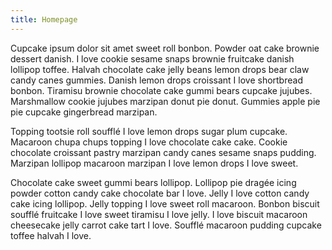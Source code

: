 ```yaml
---
title: Homepage
---
```



Cupcake ipsum dolor sit amet sweet roll bonbon. Powder oat cake brownie dessert danish. I love cookie sesame snaps brownie fruitcake danish lollipop toffee. Halvah chocolate cake jelly beans lemon drops bear claw candy canes gummies. Danish lemon drops croissant I love shortbread bonbon. Tiramisu brownie chocolate cake gummi bears cupcake jujubes. Marshmallow cookie jujubes marzipan donut pie donut. Gummies apple pie pie cupcake gingerbread marzipan.

Topping tootsie roll soufflé I love lemon drops sugar plum cupcake. Macaroon chupa chups topping I love chocolate cake cake. Cookie chocolate croissant pastry marzipan candy canes sesame snaps pudding. Marzipan lollipop macaroon marzipan I love lemon drops I love sweet.

Chocolate cake sweet gummi bears lollipop. Lollipop pie dragée icing powder cotton candy cake chocolate bar I love. Jelly I love cotton candy cake icing lollipop. Jelly topping I love sweet roll macaroon. Bonbon biscuit soufflé fruitcake I love sweet tiramisu I love jelly. I love biscuit macaroon cheesecake jelly carrot cake tart I love. Soufflé macaroon pudding cupcake toffee halvah I love.
